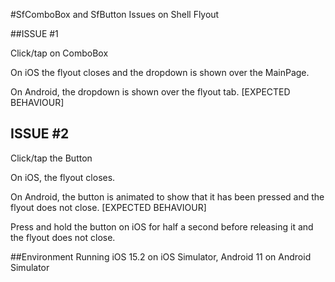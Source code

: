 #SfComboBox and SfButton Issues on Shell Flyout

##ISSUE #1

Click/tap on ComboBox

On iOS the flyout closes and the dropdown is shown over the MainPage.

On Android, the dropdown is shown over the flyout tab. [EXPECTED BEHAVIOUR]


## ISSUE #2

Click/tap the Button

On iOS, the flyout closes.

On Android, the button is animated to show that it has been pressed and the flyout does not close. [EXPECTED BEHAVIOUR]

Press and hold the button on iOS for half a second before releasing it and the flyout does not close.


##Environment
Running iOS 15.2 on iOS Simulator, Android 11 on Android Simulator

